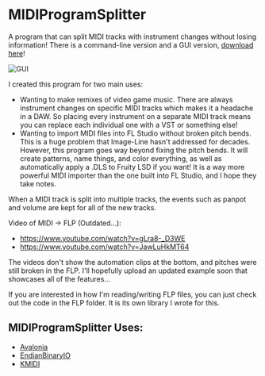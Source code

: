 # MIDIProgramSplitter

A program that can split MIDI tracks with instrument changes without losing information!
There is a command-line version and a GUI version, [download here](https://github.com/Kermalis/MIDIProgramSplitter/releases)!

![GUI](Previews/GUI.png)

I created this program for two main uses:
* Wanting to make remixes of video game music.
There are always instrument changes on specific MIDI tracks which makes it a headache in a DAW.
So placing every instrument on a separate MIDI track means you can replace each individual one with a VST or something else!
* Wanting to import MIDI files into FL Studio without broken pitch bends.
This is a huge problem that Image-Line hasn't addressed for decades.
However, this program goes way beyond fixing the pitch bends.
It will create patterns, name things, and color everything, as well as automatically apply a .DLS to Fruity LSD if you want!
It is a way more powerful MIDI importer than the one built into FL Studio, and I hope they take notes.

When a MIDI track is split into multiple tracks, the events such as panpot and volume are kept for all of the new tracks.

Video of MIDI -> FLP (Outdated...):
* https://www.youtube.com/watch?v=gLra8-_D3WE
* https://www.youtube.com/watch?v=JawLuHkMT64

The videos don't show the automation clips at the bottom, and pitches were still broken in the FLP.
I'll hopefully upload an updated example soon that showcases all of the features...

If you are interested in how I'm reading/writing FLP files, you can just check out the code in the FLP folder.
It is its own library I wrote for this.

## MIDIProgramSplitter Uses:
* [Avalonia](https://github.com/AvaloniaUI/Avalonia)
* [EndianBinaryIO](https://github.com/Kermalis/EndianBinaryIO)
* [KMIDI](https://github.com/Kermalis/KMIDI)